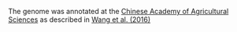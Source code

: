 [//]: # (Created by ./bin/manage_files.pl from ./species/Taenia_saginata/PRJNA71493/Taenia_saginata_PRJNA71493.annotation.html on Thu Jun 11 13:46:04 2020)
The genome was annotated at the [Chinese Academy of Agricultural Sciences](http://www.caas.cn/en/) as described in [Wang et al. (2016)](http://europepmc.org/abstract/MED/27653464)
